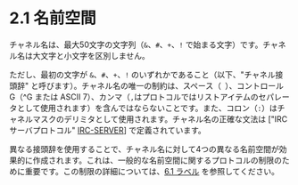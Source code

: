 # 2.1 名前空間

チャネル名は、最大50文字の文字列（`&`、`#`、`+`、`!` で始まる文字）です。チャネル名は大文字と小文字を区別しません。

ただし、最初の文字が `&`、`#`、`+`、`!` のいずれかであること（以下、"チャネル接頭辞" と呼びます）。チャネル名の唯一の制約は、スペース（` `）、コントロール G（^G または ASCII 7）、カンマ（`,`はプロトコルではリストアイテムのセパレータとして使用されます）を含んではならないことです。また、コロン（`:`）はチャネルマスクのデリミタとして使用されます。チャネル名の正確な文法は ["IRC サーバプロトコル" [IRC-SERVER](https://solareenlo.com/rfc2813)] で定義されています。

異なる接頭辞を使用することで、チャネル名に対して4つの異なる名前空間が効果的に作成されます。これは、一般的な名前空間に関するプロトコルの制限のために重要です。この制限の詳細については、[6.1 ラベル](../current-problems/labels.md) を参照してください。
